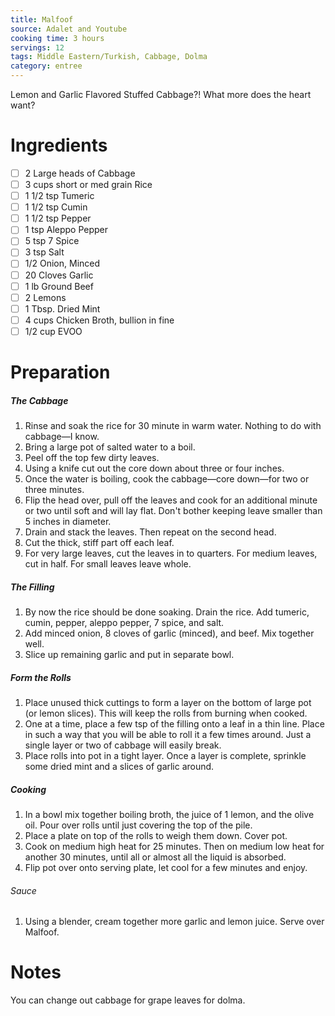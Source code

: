 ```yaml
---
title: Malfoof
source: Adalet and Youtube
cooking time: 3 hours
servings: 12
tags: Middle Eastern/Turkish, Cabbage, Dolma
category: entree
---
```


Lemon and Garlic Flavored Stuffed Cabbage?! What more does the heart want?

Ingredients
===========

* [ ] 2 Large heads of Cabbage
* [ ] 3 cups short or med grain Rice
* [ ] 1 1/2 tsp Tumeric
* [ ] 1 1/2 tsp Cumin
* [ ] 1 1/2 tsp Pepper
* [ ] 1 tsp Aleppo Pepper
* [ ] 5 tsp 7 Spice
* [ ] 3 tsp Salt
* [ ] 1/2 Onion, Minced
* [ ] 20 Cloves Garlic
* [ ] 1 lb Ground Beef
* [ ] 2 Lemons
* [ ] 1 Tbsp. Dried Mint
* [ ] 4 cups Chicken Broth, bullion in fine
* [ ] 1/2 cup EVOO

Preparation
===========

##### The Cabbage
1. Rinse and soak the rice for 30 minute in warm water. Nothing to do with cabbage—I know.
2. Bring a large pot of salted water to a boil.
3. Peel off the top few dirty leaves.
4. Using a knife cut out the core down about three or four inches.
5. Once the water is boiling, cook the cabbage—core down—for two or three minutes.
6. Flip the head over, pull off the leaves and cook for an additional minute or two until soft and will lay flat. Don't bother keeping leave smaller than 5 inches in diameter.
7. Drain and stack the leaves. Then repeat on the second head.
8. Cut the thick, stiff part off each leaf.
9. For very large leaves, cut the leaves in to quarters. For medium leaves, cut in half. For small leaves leave whole.

##### The Filling
1. By now the rice should be done soaking. Drain the rice. Add tumeric, cumin, pepper, aleppo pepper, 7 spice, and salt.
2. Add minced onion, 8 cloves of garlic (minced), and beef. Mix together well.
3. Slice up remaining garlic and put in separate bowl.

##### Form the Rolls
1. Place unused thick cuttings to form a layer on the bottom of large pot (or lemon slices). This will keep the rolls from burning when cooked.
2. One at a time, place a few tsp of the filling onto a leaf in a thin line. Place in such a way that you will be able to roll it a few times around. Just a single layer or two of cabbage will easily break.
3. Place rolls into pot in a tight layer. Once a layer is complete, sprinkle some dried mint and a slices of garlic around.

##### Cooking
1. In a bowl mix together boiling broth, the juice of 1 lemon, and the olive oil. Pour over rolls until just covering the top of the pile.
2. Place a plate on top of the rolls to weigh them down. Cover pot.
3. Cook on medium high heat for 25 minutes. Then on medium low heat for another 30 minutes, until all or almost all the liquid is absorbed.
4. Flip pot over onto serving plate, let cool for a few minutes and enjoy.

###### Sauce
1. Using a blender, cream together more garlic and lemon juice. Serve over Malfoof.

Notes
=====

You can change out cabbage for grape leaves for dolma.
